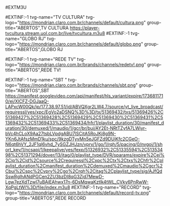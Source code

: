 #EXTM3U
 
#EXTINF:-1 tvg-name="TV CULTURA" tvg-logo="https://mondrian.claro.com.br/channels/default/cultura.png" group-title="ABERTOS",TV CULTURA
https://player-tvcultura.stream.uol.com.br/live/tvcultura.m3u8
#EXTINF:-1 tvg-name="GLOBO RJ" tvg-logo="https://mondrian.claro.com.br/channels/default/globo.png" group-title="ABERTOS",GLOBO RJ

#EXTINF:-1 tvg-name="REDE TV" tvg-logo="https://mondrian.claro.com.br/brands/channels/redetv!.png" group-title="ABERTOS",REDE TV!

#EXTINF:-1 tvg-name="SBT " tvg-logo="https://mondrian.claro.com.br/brands/channels/sbt.png" group-title="ABERTOS",SBT
https://manifest.googlevideo.com/api/manifest/hls_variant/expire/1736811710/ei/XlCFZ-DGJaaQ-LAPxcW00Qk/ip/177.38.97.51/id/ABVQXgr2LW4.7/source/yt_live_broadcast/requiressl/yes/xpc/EgVo2aDSNQ%3D%3D/tx/51369432/txs/51369426%2C51369427%2C51369428%2C51369429%2C51369430%2C51369431%2C51369432%2C51369433%2C51369434/hfr/1/playlist_duration/30/manifest_duration/30/demuxed/1/maudio/1/gcr/br/bui/AY2Et-NRtTZyfA7LWiyr-bVc4hCLoX9Aa27tsbLVpdgABU7lSCitA5RoJKj8g9N-YKn6JtAfszMmD1ku/spc/9kzgDTyvMn5eJGFZd9DUjKfc2CGeO-N6qt6hVY_2JF1ql6vhd_7ySGZJHJzn/vprv/1/go/1/rqh/5/pacing/0/nvgoi/1/short_key/1/ncsapi/1/keepalive/yes/fexp/51326932%2C51335594%2C51353498%2C51371294/dover/13/itag/0/playlist_type/DVR/sparams/expire%2Cei%2Cip%2Cid%2Csource%2Crequiressl%2Cxpc%2Ctx%2Ctxs%2Chfr%2Cplaylist_duration%2Cmanifest_duration%2Cdemuxed%2Cmaudio%2Cgcr%2Cbui%2Cspc%2Cvprv%2Cgo%2Crqh%2Citag%2Cplaylist_type/sig/AJfQdSswRgIhANdPGCen2ZU3bzDI8qG3Zjd7MewD-Lgw7ezXdTzwI7uBAiEAhwx17n-6DsMqwaKztlk4tWL_CVky6PnRwW-XqPgLtWI%3D/file/index.m3u8
#EXTINF:-1 tvg-name="RECORD" tvg-logo="https://mondrian.claro.com.br/channels/default/record-tv.png" group-title="ABERTOS",REDE RECORD
